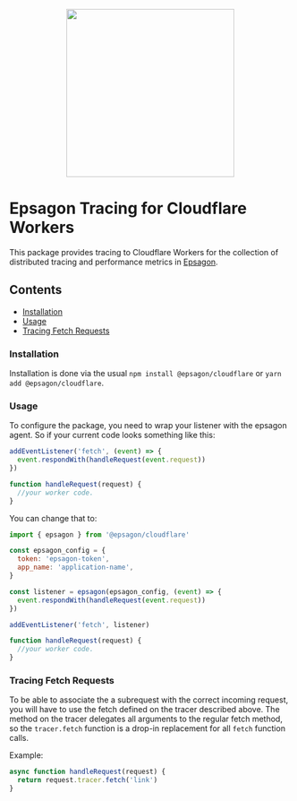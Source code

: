 
<p align="center">
  <a href="https://epsagon.com" target="_blank" align="center">
    <img src="https://cdn2.hubspot.net/hubfs/4636301/Positive%20RGB_Logo%20Horizontal%20-01.svg" width="300">
  </a>
  <br />
</p>

# Epsagon Tracing for Cloudflare Workers

This package provides tracing to Cloudflare Workers for the collection of distributed tracing and performance metrics in [Epsagon](https://app.epsagon.com/?utm_source=github).



## Contents

- [Installation](#installation)
- [Usage](#usage)
- [Tracing Fetch Requests](#tracing-fetch-requests)


### Installation

Installation is done via the usual `npm install @epsagon/cloudflare` or `yarn add @epsagon/cloudflare`.

### Usage

To configure the package, you need to wrap your listener with the epsagon agent. So if your current code looks something like this:

```javascript
addEventListener('fetch', (event) => {
  event.respondWith(handleRequest(event.request))
})

function handleRequest(request) {
  //your worker code.
}
```

You can change that to:

```javascript
import { epsagon } from '@epsagon/cloudflare'

const epsagon_config = {
  token: 'epsagon-token',
  app_name: 'application-name',
}

const listener = epsagon(epsagon_config, (event) => {
  event.respondWith(handleRequest(event.request))
})

addEventListener('fetch', listener)

function handleRequest(request) {
  //your worker code.
}
```

### Tracing Fetch Requests

To be able to associate the a subrequest with the correct incoming request, you will have to use the fetch defined on the tracer described above. The method on the tracer delegates all arguments to the regular fetch method, so the `tracer.fetch` function is a drop-in replacement for all `fetch` function calls.

Example:

```typescript
async function handleRequest(request) {
  return request.tracer.fetch('link')
}
```
